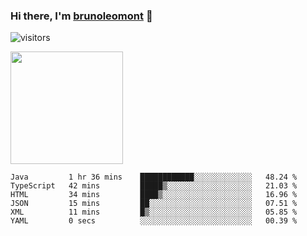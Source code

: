 ### Hi there, I'm [brunoleomont](https://www.linkedin.com/in/brunoleomont/) 👋

![visitors](https://visitor-badge.glitch.me/badge?page_id=page.id)

<img height="180em" src="https://github-readme-stats.vercel.app/api?username=brunoleomont&show_icons=true&hide_border=true&&count_private=true&include_all_commits=true" />

<!--START_SECTION:waka-->

```text
Java         1 hr 36 mins    ████████████░░░░░░░░░░░░░   48.24 %
TypeScript   42 mins         █████▒░░░░░░░░░░░░░░░░░░░   21.03 %
HTML         34 mins         ████▒░░░░░░░░░░░░░░░░░░░░   16.96 %
JSON         15 mins         ██░░░░░░░░░░░░░░░░░░░░░░░   07.51 %
XML          11 mins         █▒░░░░░░░░░░░░░░░░░░░░░░░   05.85 %
YAML         0 secs          ░░░░░░░░░░░░░░░░░░░░░░░░░   00.39 %
```

<!--END_SECTION:waka-->

<!--
**brunoleomont/brunoleomont** is a ✨ _special_ ✨ repository because its `README.md` (this file) appears on your GitHub profile.

Here are some ideas to get you started:

- 🔭 I’m currently working on ...
- 🌱 I’m currently learning ...
- 👯 I’m looking to collaborate on ...
- 🤔 I’m looking for help with ...
- 💬 Ask me about ...
- 📫 How to reach me: ...
- 😄 Pronouns: ...
- ⚡ Fun fact: ...
-->
